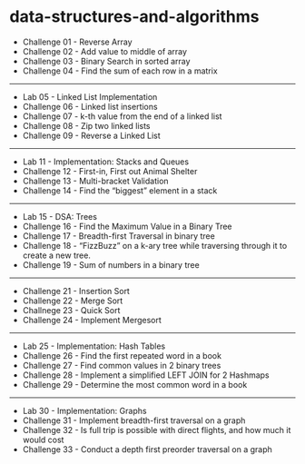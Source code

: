# data-structures-and-algorithms

- Challenge 01 - Reverse Array
- Challenge 02 - Add value to middle of array
- Challenge 03 - Binary Search in sorted array
- Challenge 04 - Find the sum of each row in a matrix

---

- Lab 05 - Linked List Implementation
- Challenge 06 - Linked list insertions
- Challenge 07 - k-th value from the end of a linked list
- Challenge 08 - Zip two linked lists
- Challenge 09 - Reverse a Linked List

---

- Lab 11 - Implementation: Stacks and Queues
- Challenge 12 - First-in, First out Animal Shelter
- Challenge 13 - Multi-bracket Validation
- Challenge 14 - Find the “biggest” element in a stack

---

- Lab 15 - DSA: Trees
- Challenge 16 - Find the Maximum Value in a Binary Tree
- Challenge 17 - Breadth-first Traversal in binary tree
- Challenge 18 - “FizzBuzz” on a k-ary tree while traversing through it to create a new tree.
- Challenge 19 - Sum of numbers in a binary tree

---

- Challenge 21 - Insertion Sort
- Challenge 22 - Merge Sort
- Challnege 23 - Quick Sort
- Challenge 24 - Implement Mergesort

---

- Lab 25 - Implementation: Hash Tables
- Challenge 26 - Find the first repeated word in a book
- Challenge 27 - Find common values in 2 binary trees
- Challenge 28 - Implement a simplified LEFT JOIN for 2 Hashmaps
- Challenge 29 - Determine the most common word in a book

---

- Lab 30 - Implementation: Graphs
- Challenge 31 - Implement breadth-first traversal on a graph
- Challenge 32 - Is full trip is possible with direct flights, and how much it would cost
- Challenge 33 - Conduct a depth first preorder traversal on a graph

